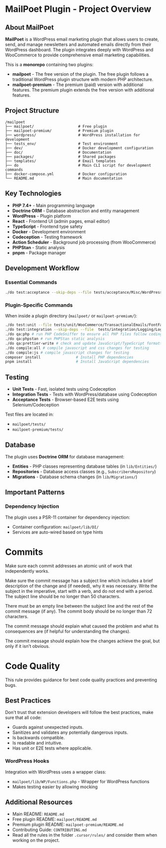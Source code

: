 # MailPoet Plugin - Project Overview

## About MailPoet

**MailPoet** is a WordPress email marketing plugin that allows users to create, send, and manage newsletters and automated emails directly from their WordPress dashboard. The plugin integrates deeply with WordPress and WooCommerce to provide comprehensive email marketing capabilities.

This is a **monorepo** containing two plugins:

- **mailpoet** - The free version of the plugin. The free plugin follows a traditional WordPress plugin structure with modern PHP architecture.
- **mailpoet-premium** - The premium (paid) version with additional features. The premium plugin extends the free version with additional features.

## Project Structure

```text
/mailpoet
├── mailpoet/                    # Free plugin
├── mailpoet-premium/            # Premium plugin
├── wordpress/                   # WordPress installation for development
├── tests_env/                   # Test environment
├── dev/                         # Docker development configuration
├── doc/                         # Documentation
├── packages/                    # Shared packages
├── templates/                   # Email templates
├── do                           # Main CLI script for development commands
├── docker-compose.yml           # Docker configuration
└── README.md                    # Main documentation
```

## Key Technologies

- **PHP 7.4+** - Main programming language
- **Doctrine ORM** - Database abstraction and entity management
- **WordPress** - Plugin platform
- **React** - Frontend UI (admin pages, email editor)
- **TypeScript** - Frontend type safety
- **Docker** - Development environment
- **Codeception** - Testing framework
- **Action Scheduler** - Background job processing (from WooCommerce)
- **PHPStan** - Static analysis
- **pnpm** - Package manager

## Development Workflow

### Essential Commands

```bash
./do test:acceptance --skip-deps --file tests/acceptance/Misc/WordPressSiteEditorCest.php # Run an end to end test
```

### Plugin-Specific Commands

When inside a plugin directory (`mailpoet/` or `mailpoet-premium/`):

```bash
./do test:unit --file tests/unit/WooCommerce/TransactionalEmails/FontFamilyValidatorTest.php
./do test:integration --skip-deps --file  tests/integration/Logging/LogHandlerTest.php
./do qa:php # run PHP CodeSniffer to ensure all PHP files follow coding standards
./do qa:phpstan # run PHPStan static analysis
./do qa:prettier-write # check and update JavaScript/TypeScript formatting
./do compile:all # compile javascript and css changes for testing
./do compile:js # compile javascript changes for testing
composer install                # Install PHP dependencies
pnpm install                    # Install JavaScript dependencies
```

## Testing

- **Unit Tests** - Fast, isolated tests using Codeception
- **Integration Tests** - Tests with WordPress/database using Codeception
- **Acceptance Tests** - Browser-based E2E tests using Selenium/Codeception

Test files are located in:

- `mailpoet/tests/`
- `mailpoet-premium/tests/`

## Database

The plugin uses **Doctrine ORM** for database management:

- **Entities** - PHP classes representing database tables (in `lib/Entities/`)
- **Repositories** - Database access classes (e.g., `SubscribersRepository`)
- **Migrations** - Database schema changes (in `lib/Migrations/`)

## Important Patterns

### Dependency Injection

The plugin uses a PSR-11 container for dependency injection:

- Container configuration: `mailpoet/lib/DI/`
- Services are auto-wired based on type hints

# Commits

Make sure each commit addresses an atomic unit of work that independently works.

Make sure the commit message has a subject line which includes a brief description of the change and (if needed), why it was necessary. Write the subject in the imperative, start with a verb, and do not end with a period. The subject line should be no longer than 50 characters.

There must be an empty line between the subject line and the rest of the commit message (if any). The commit body should be no longer than 72 characters.

The commit message should explain what caused the problem and what its consequences are (if helpful for understanding the changes).

The commit message should explain how the changes achieve the goal, but only if it isn't obvious.

# Code Quality

This rule provides guidance for best code quality practices and preventing bugs.

## Best Practices

Don't trust that extension developers will follow the best practices, make sure that all code:

- Guards against unexpected inputs.
- Sanitizes and validates any potentially dangerous inputs.
- Is backwards compatible.
- Is readable and intuitive.
- Has unit or E2E tests where applicable.

### WordPress Hooks

Integration with WordPress uses a wrapper class:

- `mailpoet/lib/WP/Functions.php` - Wrapper for WordPress functions
- Makes testing easier by allowing mocking

## Additional Resources

- Main README: `README.md`
- Free plugin README: `mailpoet/README.md`
- Premium plugin README: `mailpoet-premium/README.md`
- Contributing Guide: `CONTRIBUTING.md`
- Read all the rules in the folder `.cursor/rules/` and consider them when working on the project.
